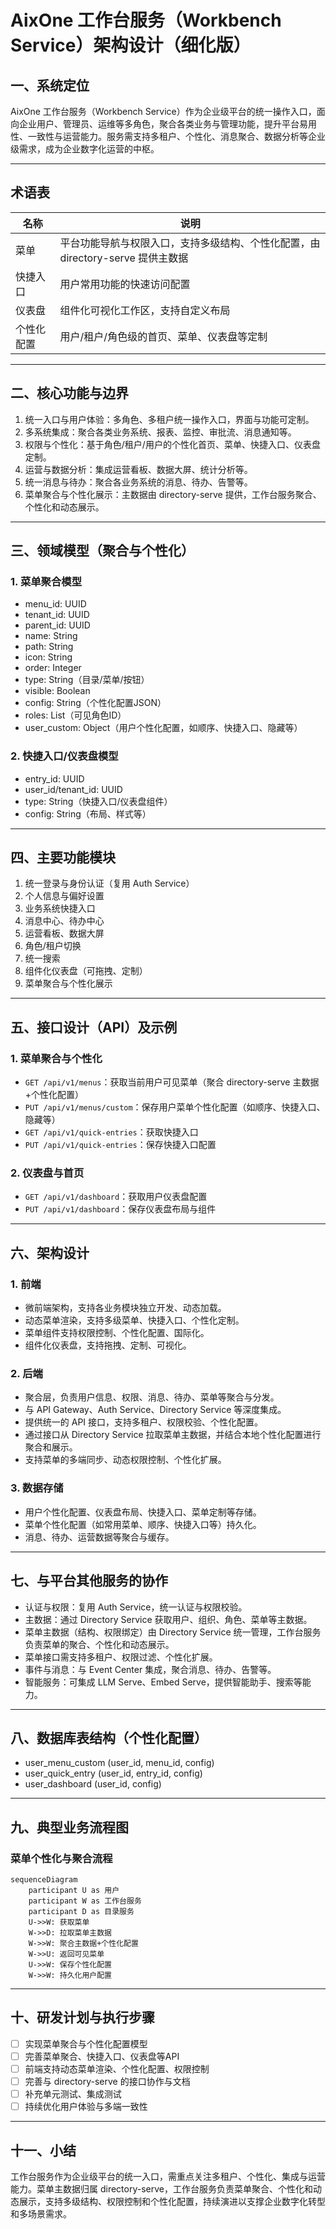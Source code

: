 # AixOne 工作台服务（Workbench Service）架构设计（细化版）

## 一、系统定位

AixOne 工作台服务（Workbench Service）作为企业级平台的统一操作入口，面向企业用户、管理员、运维等多角色，聚合各类业务与管理功能，提升平台易用性、一致性与运营能力。服务需支持多租户、个性化、消息聚合、数据分析等企业级需求，成为企业数字化运营的中枢。

---

## 术语表
| 名称   | 说明 |
|--------|------|
| 菜单   | 平台功能导航与权限入口，支持多级结构、个性化配置，由 directory-serve 提供主数据 |
| 快捷入口 | 用户常用功能的快速访问配置 |
| 仪表盘 | 组件化可视化工作区，支持自定义布局 |
| 个性化配置 | 用户/租户/角色级的首页、菜单、仪表盘等定制 |

---

## 二、核心功能与边界

1. 统一入口与用户体验：多角色、多租户统一操作入口，界面与功能可定制。
2. 多系统集成：聚合各类业务系统、报表、监控、审批流、消息通知等。
3. 权限与个性化：基于角色/租户/用户的个性化首页、菜单、快捷入口、仪表盘定制。
4. 运营与数据分析：集成运营看板、数据大屏、统计分析等。
5. 统一消息与待办：聚合各业务系统的消息、待办、告警等。
6. 菜单聚合与个性化展示：主数据由 directory-serve 提供，工作台服务聚合、个性化和动态展示。

---

## 三、领域模型（聚合与个性化）

### 1. 菜单聚合模型
- menu_id: UUID
- tenant_id: UUID
- parent_id: UUID
- name: String
- path: String
- icon: String
- order: Integer
- type: String（目录/菜单/按钮）
- visible: Boolean
- config: String（个性化配置JSON）
- roles: List<UUID>（可见角色ID）
- user_custom: Object（用户个性化配置，如顺序、快捷入口、隐藏等）

### 2. 快捷入口/仪表盘模型
- entry_id: UUID
- user_id/tenant_id: UUID
- type: String（快捷入口/仪表盘组件）
- config: String（布局、样式等）

---

## 四、主要功能模块

1. 统一登录与身份认证（复用 Auth Service）
2. 个人信息与偏好设置
3. 业务系统快捷入口
4. 消息中心、待办中心
5. 运营看板、数据大屏
6. 角色/租户切换
7. 统一搜索
8. 组件化仪表盘（可拖拽、定制）
9. 菜单聚合与个性化展示

---

## 五、接口设计（API）及示例

### 1. 菜单聚合与个性化
- `GET /api/v1/menus`：获取当前用户可见菜单（聚合 directory-serve 主数据+个性化配置）
- `PUT /api/v1/menus/custom`：保存用户菜单个性化配置（如顺序、快捷入口、隐藏等）
- `GET /api/v1/quick-entries`：获取快捷入口
- `PUT /api/v1/quick-entries`：保存快捷入口配置

### 2. 仪表盘与首页
- `GET /api/v1/dashboard`：获取用户仪表盘配置
- `PUT /api/v1/dashboard`：保存仪表盘布局与组件

---

## 六、架构设计

### 1. 前端
- 微前端架构，支持各业务模块独立开发、动态加载。
- 动态菜单渲染，支持多级菜单、快捷入口、个性化定制。
- 菜单组件支持权限控制、个性化配置、国际化。
- 组件化仪表盘，支持拖拽、定制、可视化。

### 2. 后端
- 聚合层，负责用户信息、权限、消息、待办、菜单等聚合与分发。
- 与 API Gateway、Auth Service、Directory Service 等深度集成。
- 提供统一的 API 接口，支持多租户、权限校验、个性化配置。
- 通过接口从 Directory Service 拉取菜单主数据，并结合本地个性化配置进行聚合和展示。
- 支持菜单的多端同步、动态权限控制、个性化扩展。

### 3. 数据存储
- 用户个性化配置、仪表盘布局、快捷入口、菜单定制等存储。
- 菜单个性化配置（如常用菜单、顺序、快捷入口等）持久化。
- 消息、待办、运营数据等聚合与缓存。

---

## 七、与平台其他服务的协作

- 认证与权限：复用 Auth Service，统一认证与权限校验。
- 主数据：通过 Directory Service 获取用户、组织、角色、菜单等主数据。
- 菜单主数据（结构、权限绑定）由 Directory Service 统一管理，工作台服务负责菜单的聚合、个性化和动态展示。
- 菜单接口需支持多租户、权限过滤、个性化扩展。
- 事件与消息：与 Event Center 集成，聚合消息、待办、告警等。
- 智能服务：可集成 LLM Serve、Embed Serve，提供智能助手、搜索等能力。

---

## 八、数据库表结构（个性化配置）
- user_menu_custom (user_id, menu_id, config)
- user_quick_entry (user_id, entry_id, config)
- user_dashboard (user_id, config)

---

## 九、典型业务流程图

### 菜单个性化与聚合流程
```mermaid
sequenceDiagram
    participant U as 用户
    participant W as 工作台服务
    participant D as 目录服务
    U->>W: 获取菜单
    W->>D: 拉取菜单主数据
    W->>W: 聚合主数据+个性化配置
    W->>U: 返回可见菜单
    U->>W: 保存个性化配置
    W->>W: 持久化用户配置
```

---

## 十、研发计划与执行步骤
- [ ] 实现菜单聚合与个性化配置模型
- [ ] 完善菜单聚合、快捷入口、仪表盘等API
- [ ] 前端支持动态菜单渲染、个性化配置、权限控制
- [ ] 完善与 directory-serve 的接口协作与文档
- [ ] 补充单元测试、集成测试
- [ ] 持续优化用户体验与多端一致性

---

## 十一、小结

工作台服务作为企业级平台的统一入口，需重点关注多租户、个性化、集成与运营能力。菜单主数据归属 directory-serve，工作台服务负责菜单聚合、个性化和动态展示，支持多级结构、权限控制和个性化配置，持续演进以支撑企业数字化转型和多场景需求。 